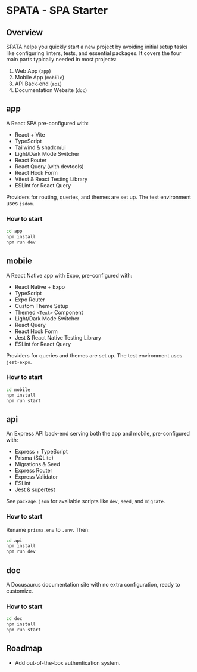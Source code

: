 # SPATA - SPA Starter

## Overview

SPATA helps you quickly start a new project by avoiding initial setup tasks like configuring linters, tests, and essential packages. It covers the four main parts typically needed in most projects:

1. Web App (`app`)
2. Mobile App (`mobile`)
3. API Back-end (`api`)
4. Documentation Website (`doc`)

## app

A React SPA pre-configured with:

-   React + Vite
-   TypeScript
-   Tailwind & shadcn/ui
-   Light/Dark Mode Switcher
-   React Router
-   React Query (with devtools)
-   React Hook Form
-   Vitest & React Testing Library
-   ESLint for React Query

Providers for routing, queries, and themes are set up. The test environment uses `jsdom`.

### How to start

```bash
cd app
npm install
npm run dev
```

## mobile

A React Native app with Expo, pre-configured with:

-   React Native + Expo
-   TypeScript
-   Expo Router
-   Custom Theme Setup
-   Themed `<Text>` Component
-   Light/Dark Mode Switcher
-   React Query
-   React Hook Form
-   Jest & React Native Testing Library
-   ESLint for React Query

Providers for queries and themes are set up. The test environment uses `jest-expo`.

### How to start

```bash
cd mobile
npm install
npm run start
```

## api

An Express API back-end serving both the app and mobile, pre-configured with:

-   Express + TypeScript
-   Prisma (SQLite)
-   Migrations & Seed
-   Express Router
-   Express Validator
-   ESLint
-   Jest & supertest

See `package.json` for available scripts like `dev`, `seed`, and `migrate`.

### How to start

Rename `prisma.env` to `.env`. Then:

```bash
cd api
npm install
npm run dev
```

## doc

A Docusaurus documentation site with no extra configuration, ready to customize.

### How to start

```bash
cd doc
npm install
npm run start
```

## Roadmap

-   Add out-of-the-box authentication system.
